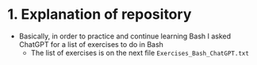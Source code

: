 # 1. Explanation of repository
+ Basically, in order to practice and continue learning Bash I asked ChatGPT for a list of exercises to do in Bash
  + The list of exercises is on the next file `Exercises_Bash_ChatGPT.txt`